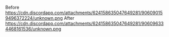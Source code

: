 Before
https://cdn.discordapp.com/attachments/624158635047649281/906090159496372224/unknown.png
After
https://cdn.discordapp.com/attachments/624158635047649281/906096334468161536/unknown.png

